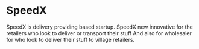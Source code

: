 # SpeedX 

SpeedX is delivery providing based startup.
SpeedX new innovative for the retailers who look to deliver or transport their stuff 
And also for wholesaler for who look to deliver their stuff to village retailers.

